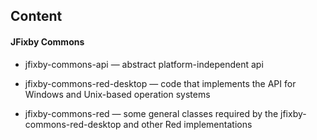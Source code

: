 ## Content

#### JFixby Commons

- jfixby-commons-api — 
 abstract platform-independent api

- jfixby-commons-red-desktop —
 code that implements the API for Windows and Unix-based operation systems

- jfixby-commons-red —
 some general classes required by the jfixby-commons-red-desktop and other Red implementations


